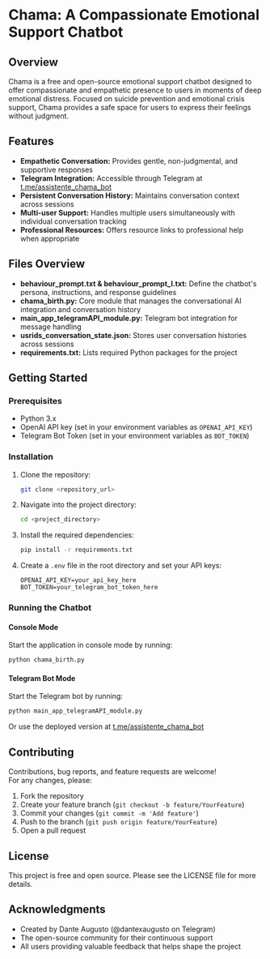 # Chama: A Compassionate Emotional Support Chatbot

## Overview
Chama is a free and open-source emotional support chatbot designed to offer compassionate and empathetic presence to users in moments of deep emotional distress. Focused on suicide prevention and emotional crisis support, Chama provides a safe space for users to express their feelings without judgment.

## Features
- **Empathetic Conversation:** Provides gentle, non-judgmental, and supportive responses
- **Telegram Integration:** Accessible through Telegram at [t.me/assistente_chama_bot](https://t.me/assistente_chama_bot)
- **Persistent Conversation History:** Maintains conversation context across sessions
- **Multi-user Support:** Handles multiple users simultaneously with individual conversation tracking
- **Professional Resources:** Offers resource links to professional help when appropriate

## Files Overview
- **behaviour_prompt.txt & behaviour_prompt_I.txt:** Define the chatbot's persona, instructions, and response guidelines
- **chama_birth.py:** Core module that manages the conversational AI integration and conversation history
- **main_app_telegramAPI_module.py:** Telegram bot integration for message handling
- **usrids_conversation_state.json:** Stores user conversation histories across sessions
- **requirements.txt:** Lists required Python packages for the project

## Getting Started

### Prerequisites
- Python 3.x
- OpenAI API key (set in your environment variables as `OPENAI_API_KEY`)
- Telegram Bot Token (set in your environment variables as `BOT_TOKEN`)

### Installation
1. Clone the repository:
   ```bash
   git clone <repository_url>
   ```
2. Navigate into the project directory:
   ```bash
   cd <project_directory>
   ```
3. Install the required dependencies:
   ```bash
   pip install -r requirements.txt
   ```
4. Create a `.env` file in the root directory and set your API keys:
   ```
   OPENAI_API_KEY=your_api_key_here
   BOT_TOKEN=your_telegram_bot_token_here
   ```

### Running the Chatbot
#### Console Mode
Start the application in console mode by running:
```bash
python chama_birth.py
```

#### Telegram Bot Mode
Start the Telegram bot by running:
```bash
python main_app_telegramAPI_module.py
```
Or use the deployed version at [t.me/assistente_chama_bot](https://t.me/assistente_chama_bot)

## Contributing
Contributions, bug reports, and feature requests are welcome!  
For any changes, please:
1. Fork the repository
2. Create your feature branch (`git checkout -b feature/YourFeature`)
3. Commit your changes (`git commit -m 'Add feature'`)
4. Push to the branch (`git push origin feature/YourFeature`)
5. Open a pull request

## License
This project is free and open source. Please see the LICENSE file for more details.

## Acknowledgments
- Created by Dante Augusto (@dantexaugusto on Telegram)
- The open-source community for their continuous support
- All users providing valuable feedback that helps shape the project